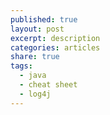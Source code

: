 ```yaml
---
published: true
layout: post
excerpt: description
categories: articles
share: true
tags:
  - java
  - cheat sheet
  - log4j
---
```

